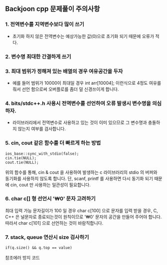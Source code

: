 ## **Backjoon cpp 문제풀이 주의사항**

### 1. 전역변수를 지역변수보다 많이 쓰기

* 초기화 하지 않은 전역변수는 예상가능한 값(0)으로 초기화 되기 때문에 오류가 적다.

### 2. 변수명 최대한 간결하게 쓰기

### 3. 최대 범위가 정해져 있는 배열의 경우 여유공간을 두자

* 예를 들어 범위가 10000이 최대일 경우 int arr[10004]; 이런식으로 4정도 여유를 줘서 선언 함으로써 오버플로를 좀더 덜 신경쓰이게 합니다.

### 4. bits/stdc++.h 사용시 전역변수를 선언하여 오류 발생시 변수명을 의심하자.

* 라이브러리에서 전역변수로 사용하고 있는 것이 이미 있으므로 그 변수명과 충돌하지 않는지 여부를 검사합니다.

### 5. cin, cout 같은 함수를 더 빠르게 하는 방법

```
ios_base::sync_with_stdio(false);
cin.tie(NULL);
cout.tie(NULL);
```

위의 함수를 통해, cin & cout 을 사용하여 발생하는 c 라이브러리의 stdio 의 버퍼와 동기화를 사용하지 않도록 합니다.
단, scanf, printf 를 사용하면 다시 동기화 되기 때문에 cin, cout 만 사용하는 일관성이 필요합니다.

### 6. char c[] 형 선언시 '₩0' 문자 고려하기

최대 입력 가능 문자길이가 100 일 경우
char c[100] 으로 문자를 입력 받을 경우, C, C++ 은 널문자로 종료되는것이 원칙이므로 '₩0' 문자의 공간을 만들어 주어야 합니다. 따라서
char c[101] 으로 선언하는 것이 바람직합니다.

### 7. stack, queue 연산시 size 검사하기
```
if(q.size() && q.top == value)
```
참조에러 방지 코드